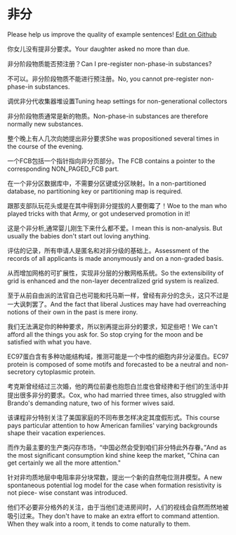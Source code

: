 # 非分

Please help us improve the quality of example sentences! [Edit on Github](https://github.com/jiyushe/jiyu-example-sentence-source/blob/main/chinese/feifen.md)

<p><span class="chinese">你女儿没有提非分要求。</span><span class="english">Your daughter asked no more than due.</span></p>

<p><span class="chinese">非分阶段物质能否预注册？</span><span class="english">Can I pre-register non-phase-in substances?</span></p>

<p><span class="chinese">不可以。非分阶段物质不能进行预注册。</span><span class="english">No, you cannot pre-register non-phase-in substances.</span></p>

<p><span class="chinese">调优非分代收集器堆设置</span><span class="english">Tuning heap settings for non-generational collectors</span></p>

<p><span class="chinese">非分阶段物质通常是新的物质。</span><span class="english">Non-phase-in substances are therefore normally new substances.</span></p>

<p><span class="chinese">整个晚上有人几次向她提出非分要求</span><span class="english">She was propositioned several times in the course of the evening.</span></p>

<p><span class="chinese">一个FCB包括一个指针指向非分页部分。</span><span class="english">The FCB contains a pointer to the corresponding NON_PAGED_FCB part.</span></p>

<p><span class="chinese">在一个非分区数据库中，不需要分区键或分区映射。</span><span class="english">In a non-partitioned database, no partitioning key or partitioning map is required.</span></p>

<p><span class="chinese">跟那支部队玩花头或是在其中得到非分提拔的人要倒霉了！</span><span class="english">Woe to the man who played tricks with that Army, or got undeserved promotion in it!</span></p>

<p><span class="chinese">这是个非分析,通常婴儿刚生下来什么都不爱。</span><span class="english">I mean this is non-analysis. But usually the babies don't start out loving anything.</span></p>

<p><span class="chinese">评估的记录，所有申请人是匿名和对非分级的基础上。</span><span class="english">Assessment of the records of all applicants is made anonymously and on a non-graded basis.</span></p>

<p><span class="chinese">从而增加网格的可扩展性，实现非分层的分散网格系统。</span><span class="english">So the extensibility of grid is enhanced and the non-layer decentralized grid system is realized.</span></p>

<p><span class="chinese">至于从前自由派的法官自己也可能和托马斯一样，曾经有非分的念头，这只不过是一大讽刺罢了。</span><span class="english">And the fact that liberal Justices may have had overreaching notions of their own in the past is mere irony.</span></p>

<p><span class="chinese">我们无法满足你的种种要求，所以别再提出非分的要求，知足些吧！</span><span class="english">We can't afford all the things you ask for. So stop crying for the moon and be satisfied with what you have.</span></p>

<p><span class="chinese">EC97蛋白含有多种功能结构域，推测可能是一个中性的细胞内非分泌蛋白。</span><span class="english">EC97 protein is composed of some motifs and forecasted to be a neutral and non-secretory cytoplasmic protein.</span></p>

<p><span class="chinese">考克斯曾经结过三次婚，他的两位前妻也抱怨白兰度也曾经搀和于他们的生活中并提出很多非分的要求。</span><span class="english">Cox, who had married three times, also struggled with Brando's demanding nature, two of his former wives said.</span></p>

<p><span class="chinese">该课程非分特别关注了美国家庭的不同布景怎样决定其度假形式。</span><span class="english">This course pays particular attention to how American families' varying backgrounds shape their vacation experiences.</span></p>

<p><span class="chinese">而作为最主要的生产类闪存市场，“中国必然会受到咱们非分特此外存眷。”</span><span class="english">And as the most significant consumption kind shine keep the market, "China can get certainly we all the more attention."</span></p>

<p><span class="chinese">针对非均质地层中电阻率非分块常数，提出一个新的自然电位测井模型。</span><span class="english">A new spontaneous potential log model for the case when formation resistivity is not piece- wise constant was introduced.</span></p>

<p><span class="chinese">他们不必要非分格外的关注，由于当他们走进房间时，人们的视线会自然而然地被吸引过来。</span><span class="english">They don't have to make an extra effort to command attention. When they walk into a room, it tends to come naturally to them.</span></p>


